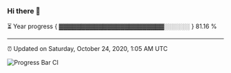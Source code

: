 ### Hi there 👋

⏳ Year progress { ▓▓▓▓▓▓▓▓▓▓▓▓▓▓▓▓▓▓▓▓▓▓▓▓░░░░░░ } 81.16 %

---

⏰ Updated on Saturday, October 24, 2020, 1:05 AM UTC

![Progress Bar CI](https://github.com/arthurbuhl/arthurbuhl/workflows/Progress%20Bar%20CI/badge.svg)
